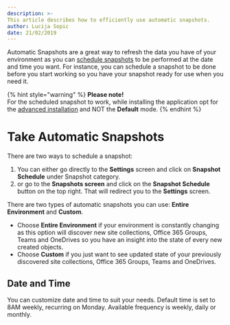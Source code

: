 ```yaml
---
description: >-
This article describes how to efficiently use automatic snapshots.
author: Lucija Sopic
date: 21/02/2019
---
```


Automatic Snapshots are a great way to refresh the data you have of your environment as you can [schedule snapshots](../get-to-know-security-manager/settings-screen.md) to be performed at the date and time you want. For instance, you can schedule a snapshot to be done before you start working so you have your snapshot ready for use when you need it. 

{% hint style="warning" %}
**Please note!**  
For the scheduled snapshot to work, while installing the application opt for the [advanced installation](../installation/installation-guide.md#advanced-installation) and NOT the **Default** mode. 
{% endhint %}

# Take Automatic Snapshots

There are two ways to schedule a snapshot:
1. You can either go directly to the **Settings** screen and click on **Snapshot Schedule** under Snapshot category.
2. or go to the **Snapshots screen** and click on the **Snapshot Schedule** button on the top right. That will redirect you to the **Settings** screen.

There are two types of automatic snapshots you can use: **Entire Environment** and **Custom**.

* Choose **Entire Environment** if your environment is constantly changing as this option will discover new site collections, Office 365 Groups, Teams and OneDrives so you have an insight into the state of every new created objects.
* Choose **Custom** if you just want to see updated state of your previously discovered site collections, Office 365 Groups, Teams and OneDrives.

## Date and Time

You can customize date and time to suit your needs. Default time is set to 8AM weekly, recurring on Monday. Available frequency is weekly, daily or monthly.


